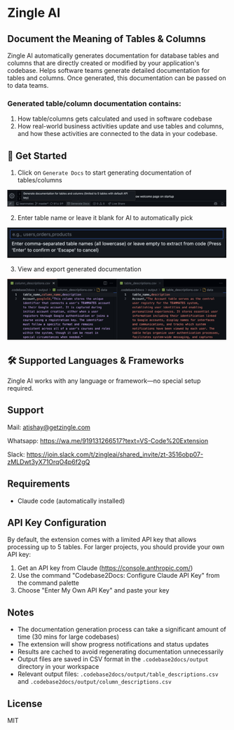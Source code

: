 # Zingle AI

## Document the Meaning of Tables & Columns

Zingle AI automatically generates documentation for database tables and columns that are directly created or modified by your application's codebase. Helps software teams generate detailed documentation for tables and columns.  Once generated, this documentation can be passed on to data teams.

### Generated table/column documentation contains:
1. ⁠How table/columns gets calculated and used in software codebase
2. ⁠How real-world business activities update and use tables and columns, and how these activities are connected to the data in your codebase.

## 🚀 Get Started
1. Click on `Generate Docs` to start generating documentation of tables/columns

<img src="readme_images/status_bar.png" alt="Status Bar Icon" width="500"/>

2. Enter table name or leave it blank for AI to automatically pick

<img src="readme_images/input_box.png" alt="Input Text Box" width="500"/>

3. View and export generated documentation

<img src="readme_images/output.png" alt="Output CSV Files" width="500"/>

## 🛠️ Supported Languages & Frameworks
Zingle AI works with any language or framework—no special setup required.

## Support
Mail: atishay@getzingle.com 

Whatsapp: https://wa.me/919131266517?text=VS-Code%20Extension

Slack:  https://join.slack.com/t/zingleai/shared_invite/zt-3516obp07-zMLDwt3yX71OrqO4p6f2gQ

## Requirements

- Claude code (automatically installed)

## API Key Configuration

By default, the extension comes with a limited API key that allows processing up to 5 tables. For larger projects, you should provide your own API key:

1. Get an API key from Claude (https://console.anthropic.com/)
2. Use the command "Codebase2Docs: Configure Claude API Key" from the command palette
3. Choose "Enter My Own API Key" and paste your key

## Notes

- The documentation generation process can take a significant amount of time (30 mins for large codebases)
- The extension will show progress notifications and status updates
- Results are cached to avoid regenerating documentation unnecessarily
- Output files are saved in CSV format in the `.codebase2docs/output` directory in your workspace
- Relevant output files: `.codebase2docs/output/table_descriptions.csv` and `.codebase2docs/output/column_descriptions.csv`

## License

MIT